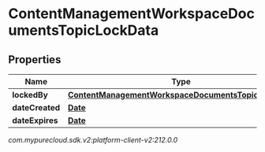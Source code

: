 # ContentManagementWorkspaceDocumentsTopicLockData


## Properties

| Name | Type | Description | Notes |
| ------------ | ------------- | ------------- | ------------- |
| **lockedBy** | [**ContentManagementWorkspaceDocumentsTopicUserData**](ContentManagementWorkspaceDocumentsTopicUserData) |  |  [optional] |
| **dateCreated** | [**Date**](Date) |  |  [optional] |
| **dateExpires** | [**Date**](Date) |  |  [optional] |




_com.mypurecloud.sdk.v2:platform-client-v2:212.0.0_
